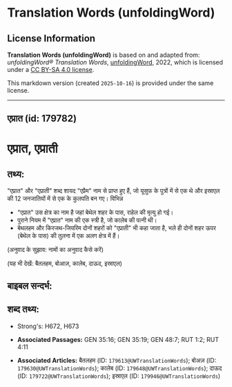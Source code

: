 # Translation Words (unfoldingWord)

## License Information

**Translation Words (unfoldingWord)** is based on and adapted from: _unfoldingWord® Translation Words_, [unfoldingWord](https://unfoldingword.org/utw), 2022, which is licensed under a [CC BY-SA 4.0 license](https://creativecommons.org/licenses/by-sa/4.0/legalcode.en).

This markdown version (created `2025-10-16`) is provided under the same license.



--------------------------------

## एप्रात (id: 179782)

एप्रात, एप्राती
===============

तथ्य:
-----

"एप्रात" और "एप्राती" शब्द शायद "एप्रैम" नाम से प्राप्त हुए हैं, जो यूसुफ के पुत्रों में से एक थे और इस्राएल की 12 जनजातियों में से एक के कुलपति बन गए। विभिन्न

* "एप्रात" उस क्षेत्र का नाम है जहां बेथेल शहर के पास, राहेल की मृत्यु हो गई।
* पुराने नियम में "एप्रात" नाम की एक स्त्री है, जो कालेब की पत्नी थी।
* बेथलहम और किरजथ\-जियरिम दोनों शहरों को "एप्राती" भी कहा जाता है, भले ही दोनों शहर ऊपर (बेथेल के पास) की तुलना में एक अलग क्षेत्र में हैं।

(अनुवाद के सुझाव: नामों का अनुवाद कैसे करें)

(यह भी देखें: बैतलहम, बोआज़, कालेब, दाऊद, इस्राएल)

बाइबल सन्दर्भ:
--------------

शब्द तथ्य:
----------

* Strong's: H672, H673

* **Associated Passages:** GEN 35:16; GEN 35:19; GEN 48:7; RUT 1:2; RUT 4:11
* **Associated Articles:** बैतलहम (ID: `179613@UWTranslationWords`); बोअज़ (ID: `179630@UWTranslationWords`); कालेब (ID: `179648@UWTranslationWords`); दाऊद (ID: `179722@UWTranslationWords`); इस्राएल (ID: `179946@UWTranslationWords`)

